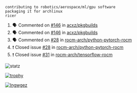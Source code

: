 ```
contributing to robotics/aerospace/ml/gpu software
packaging it for archlinux
ricer
```

<!--START_SECTION:activity-->
1. 🗣 Commented on [#146](https://github.com/acxz/pkgbuilds/issues/146) in [acxz/pkgbuilds](https://github.com/acxz/pkgbuilds)
2. 🗣 Commented on [#146](https://github.com/acxz/pkgbuilds/issues/146) in [acxz/pkgbuilds](https://github.com/acxz/pkgbuilds)
3. 🗣 Commented on [#28](https://github.com/rocm-arch/python-pytorch-rocm/issues/28) in [rocm-arch/python-pytorch-rocm](https://github.com/rocm-arch/python-pytorch-rocm)
4. ❗️ Closed issue [#28](https://github.com/rocm-arch/python-pytorch-rocm/issues/28) in [rocm-arch/python-pytorch-rocm](https://github.com/rocm-arch/python-pytorch-rocm)
5. ❗️ Closed issue [#31](https://github.com/rocm-arch/tensorflow-rocm/issues/31) in [rocm-arch/tensorflow-rocm](https://github.com/rocm-arch/tensorflow-rocm)
<!--END_SECTION:activity-->


![statz](https://github-readme-stats.vercel.app/api?username=acxz&include_all_commits=true&show_icons=true)

[![trophy](https://github-profile-trophy.vercel.app/?username=acxz)](https://github.com/ryo-ma/github-profile-trophy)

[![lngwgez](https://github-readme-stats.vercel.app/api/top-langs/?username=acxz&layout=compact)](https://github.com/acxz/github-readme-stats)


<!--
**acxz/acxz** is a ✨ _special_ ✨ repository because its `README.md` (this file) appears on your GitHub profile.

Here are some ideas to get you started:

- 🔭 I’m currently working on ...
- 🌱 I’m currently learning ...
- 👯 I’m looking to collaborate on ...
- 🤔 I’m looking for help with ...
- 💬 Ask me about ...
- 📫 How to reach me: ...
- 😄 Pronouns: ...
- ⚡ Fun fact: ...
-->
